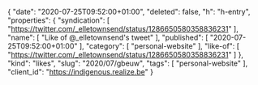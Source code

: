 {
  "date": "2020-07-25T09:52:00+01:00",
  "deleted": false,
  "h": "h-entry",
  "properties": {
    "syndication": [
      "https://twitter.com/_elletownsend/status/1286650580358836231"
    ],
    "name": [
      "Like of @_elletownsend's tweet"
    ],
    "published": [
      "2020-07-25T09:52:00+01:00"
    ],
    "category": [
      "personal-website"
    ],
    "like-of": [
      "https://twitter.com/_elletownsend/status/1286650580358836231"
    ]
  },
  "kind": "likes",
  "slug": "2020/07/gbeuw",
  "tags": [
    "personal-website"
  ],
  "client_id": "https://indigenous.realize.be"
}
